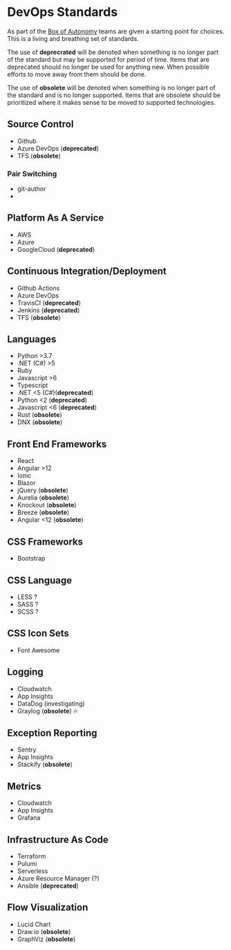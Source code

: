# DevOps Standards

As part of the [Box of Autonomy]() teams are given a starting point for choices.  This is a living and breathing set of standards.

The use of **deprecrated** will be denoted when something is no longer part of the standard but may be supported for period of time.  Items that are deprecated should no longer be used for anything new.  When possible efforts to move away from them should be done.

The use of **obsolete** will be denoted when something is no longer part of the standard and is no longer supported.  Items that are obsolete should be prioritized where it makes sense to be moved to supported technologies.

## Source Control
- Github
- Azure DevOps (**deprecated**)
- TFS (**obsolete**)

### Pair Switching
- git-author
-

## Platform As A Service
- AWS
- Azure
- GoogleCloud (**deprecated**)

## Continuous Integration/Deployment
- Github Actions
- Azure DevOps
- TravisCI (**deprecated**)
- Jenkins (**deprecated**)
- TFS (**obsolete**)

## Languages
- Python >3.7
- .NET (C#)  >5
- Ruby
- Javascript >6
- Typescript
- .NET <5 (C#)(**deprecated**)
- Python <2 (**deprecated**)
- Javascript <6 (**deprecated**)
- Rust (**obsolete**)
- DNX (**obsolete**)

## Front End Frameworks
- React
- Angular >12
- Ionic
- Blazor
- jQuery (**obsolete**)
- Aurelia (**obsolete**)
- Knockout (**obsolete**)
- Breeze (**obsolete**)
- Angular <12 (**obsolete**)

## CSS Frameworks
- Bootstrap

## CSS Language
- LESS ?
- SASS ?
- SCSS ?

## CSS Icon Sets
- Font Awesome

## Logging
- Cloudwatch
- App Insights
- DataDog (investigating)
- Graylog (**obsolete**) :fire:

## Exception Reporting
- Sentry
- App Insights
- Stackify (**obsolete**)

## Metrics
- Cloudwatch
- App Insights
- Grafana

## Infrastructure As Code
- Terraform
- Pulumi
- Serverless
- Azure Resource Manager (?)
- Ansible (**deprecated**)

## Flow Visualization
- Lucid Chart
- Draw.io (**obsolete**)
- GraphViz (**obsolete**)
